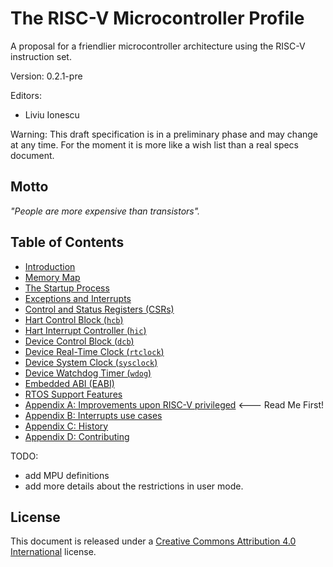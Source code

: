 # The RISC-V Microcontroller Profile

A proposal for a friendlier microcontroller architecture using the RISC-V instruction set.

Version: 0.2.1-pre

Editors:
* Liviu Ionescu

Warning: This draft specification is in a preliminary phase and may change at any time. For the moment it is more like a wish list than a real specs document.


## Motto 

_"People are more expensive than transistors"._

## Table of Contents

* [Introduction](introduction.md)
* [Memory Map](memory-map.md)
* [The Startup Process](startup.md)
* [Exceptions and Interrupts](exceptions-and-interrupts.md)
* [Control and Status Registers (CSRs)](csrs.md)
* [Hart Control Block (`hcb`)](hart-control-block.md)
* [Hart Interrupt Controller (`hic`)](interrupt-controller.md)
* [Device Control Block (`dcb`)](device-control-block.md)
* [Device Real-Time Clock (`rtclock`)](real-time-clock.md)
* [Device System Clock (`sysclock`)](system-clock.md)
* [Device Watchdog Timer (`wdog`)](watchdog-timer.md)
* [Embedded ABI (EABI)](eabi.md)
* [RTOS Support Features](rtos-support-features.md)
* [Appendix A: Improvements upon RISC-V privileged](improvements-upon-privileged.md) <--- Read Me First!
* [Appendix B: Interrupts use cases](interrupts-use-cases.md)
* [Appendix C: History](history.md)
* [Appendix D: Contributing](contributing.md)

TODO:

- add MPU definitions
- add more details about the restrictions in user mode.

## License

This document is released under a [Creative Commons Attribution 4.0 International](https://creativecommons.org/licenses/by/4.0/legalcode) license.

